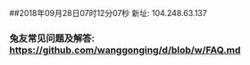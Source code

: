 ##2018年09月28日07时12分07秒 新址: 104.248.63.137
### 兔友常见问题及解答: https://github.com/wanggonging/d/blob/w/FAQ.md
